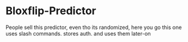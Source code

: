 # Bloxflip-Predictor
People sell this predictor, even tho  its randomized, here you go this one uses slash commands. stores auth. and uses them later-on
